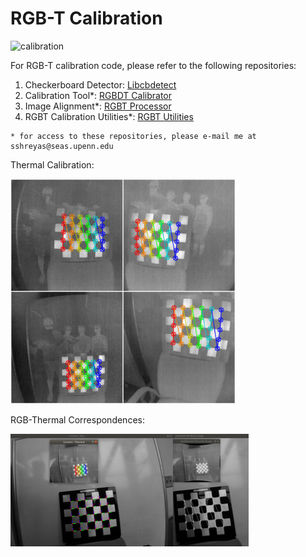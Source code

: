# RGB-T Calibration

![calibration](/imgs/calibration.gif)

For RGB-T calibration code, please refer to the following repositories:

1. Checkerboard Detector: [Libcbdetect](https://github.com/ShreyasSkandanS/libcbdetect)
2. Calibration Tool*: [RGBDT Calibrator](https://github.com/ShreyasSkandanS/rgbdt_calibration)
3. Image Alignment*: [RGBT Processor](https://github.com/ShreyasSkandanS/rgbdt_processor)
4. RGBT Calibration Utilities*: [RGBT Utilities](https://github.com/ShreyasSkandanS/rgbdt_utilities)

```
* for access to these repositories, please e-mail me at sshreyas@seas.upenn.edu
```

Thermal Calibration:

![thermal_calibration](/imgs/thermal_calibration.jpg)

RGB-Thermal Correspondences:

![thermal_rgb](/imgs/thermal_rgb_detection.png)
